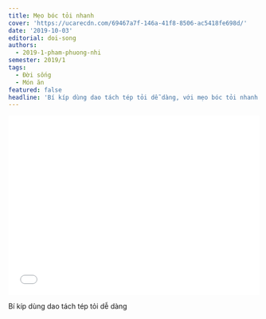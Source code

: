 ```yaml
---
title: Mẹo bóc tỏi nhanh
cover: 'https://ucarecdn.com/69467a7f-146a-41f8-8506-ac5418fe698d/'
date: '2019-10-03'
editorial: doi-song
authors:
  - 2019-1-pham-phuong-nhi
semester: 2019/1
tags:
  - Đời sống
  - Món ăn
featured: false
headline: 'Bí kíp dùng dao tách tép tỏi dễ dàng, với mẹo bóc tỏi nhanh bỏ túi.'
---
```

<iframe style="border: 0; width: 100%; height: 360px;" wmode="transparent" src="//www.youtube.com/embed/LaSVag_VXnM?autoplay=1&cc_load_policy=1" frameborder="0" allow="autoplay; encrypted-media" allowfullscreen>
</iframe>

Bí kíp dùng dao tách tép tỏi dễ dàng
